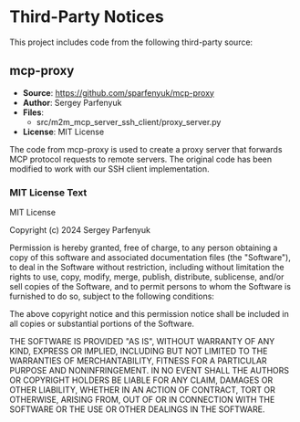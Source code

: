 # Third-Party Notices

This project includes code from the following third-party source:

## mcp-proxy

- **Source**: https://github.com/sparfenyuk/mcp-proxy
- **Author**: Sergey Parfenyuk
- **Files**: 
  - src/m2m_mcp_server_ssh_client/proxy_server.py
- **License**: MIT License

The code from mcp-proxy is used to create a proxy server that forwards MCP
protocol requests to remote servers. The original code has been modified to
work with our SSH client implementation.

### MIT License Text

MIT License

Copyright (c) 2024 Sergey Parfenyuk

Permission is hereby granted, free of charge, to any person obtaining a copy
of this software and associated documentation files (the "Software"), to deal
in the Software without restriction, including without limitation the rights
to use, copy, modify, merge, publish, distribute, sublicense, and/or sell
copies of the Software, and to permit persons to whom the Software is
furnished to do so, subject to the following conditions:

The above copyright notice and this permission notice shall be included in all
copies or substantial portions of the Software.

THE SOFTWARE IS PROVIDED "AS IS", WITHOUT WARRANTY OF ANY KIND, EXPRESS OR
IMPLIED, INCLUDING BUT NOT LIMITED TO THE WARRANTIES OF MERCHANTABILITY,
FITNESS FOR A PARTICULAR PURPOSE AND NONINFRINGEMENT. IN NO EVENT SHALL THE
AUTHORS OR COPYRIGHT HOLDERS BE LIABLE FOR ANY CLAIM, DAMAGES OR OTHER
LIABILITY, WHETHER IN AN ACTION OF CONTRACT, TORT OR OTHERWISE, ARISING FROM,
OUT OF OR IN CONNECTION WITH THE SOFTWARE OR THE USE OR OTHER DEALINGS IN THE
SOFTWARE.
